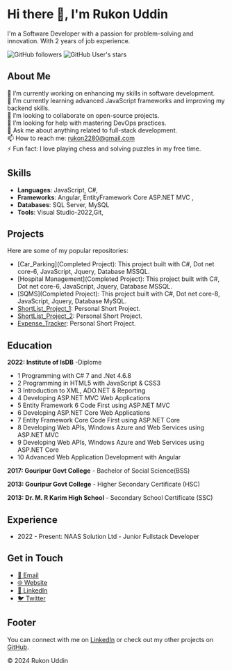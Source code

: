 


# Hi there 👋, I'm Rukon Uddin

I'm a Software Developer with a passion for problem-solving and innovation. With 2 years of job experience.

![GitHub followers](https://img.shields.io/github/followers/rukonuddinp?label=Follow&style=social) ![GitHub User's stars](https://img.shields.io/github/stars/rukonuddinp?style=social)

## About Me

🔭 I’m currently working on enhancing my skills in software development.  
🌱 I’m currently learning advanced JavaScript frameworks and improving my backend skills.  
👯 I’m looking to collaborate on open-source projects.  
🤔 I’m looking for help with mastering DevOps practices.  
💬 Ask me about anything related to full-stack development.  
📫 How to reach me: [rukon2280@gmail.com](mailto:rukon2280@gmail.com)   
⚡ Fun fact: I love playing chess and solving puzzles in my free time.

## Skills

- **Languages**: JavaScript, C#,
- **Frameworks**: Angular, EntityFramework Core ASP.NET MVC , 
- **Databases**: SQL Server, MySQL
- **Tools**: Visual Studio-2022,Git, 

## Projects

Here are some of my popular repositories:

- [Car_Parking](Completed Project): This project built with C#, Dot net core-6, JavaScript, Jquery, Database MSSQL.
- [Hospital Management](Completed Project): This project built with C#, Dot net core-6, JavaScript, Jquery, Database MSSQL.
- [SQMS](Completed Project): This project built with C#, Dot net core-8, JavaScript, Jquery, Database MySQL.
- [ShortList_Project_1](https://github.com/rukonuddinp/TechnicalTaskOfMalihaSoft): Personal Short Project.
- [ShortList_Project_2](https://github.com/rukonuddinp/ShortListOfHospitalManage): Personal Short Project.
- [Expense_Tracker](https://github.com/rukonuddinp/Expense_Tracker): Personal Short Project.
  

## Education

**2022: Institute of IsDB** -Diplome

- 1	Programming with C# 7 and .Net 4.6.8
- 2	Programming in HTML5 with JavaScript & CSS3
- 3	Introduction to XML, ADO.NET & Reporting
- 4	Developing ASP.NET MVC  Web Applications
- 5	Entity Framework 6 Code First using ASP.NET MVC 
- 6	Developing ASP.NET Core Web Applications
- 7	Entity Framework Core Code First using ASP.NET Core
- 8	Developing Web APIs, Windows Azure and Web Services using ASP.NET MVC
- 9	Developing Web APIs, Windows Azure and Web Services using ASP.NET Core
- 10	Advanced Web Application Development with Angular
  
**2017: Gouripur Govt College** - Bachelor of Social Science(BSS)

**2013: Gouripur Govt College** - Higher Secondary Certificate (HSC)

**2013: Dr. M. R Karim High School** - Secondary School Certificate (SSC)

## Experience
- 2022 - Present: NAAS Solution Ltd - Junior Fullstack Developer


## Get in Touch

- [📧 Email](mailto:rukon2280@gmail.com)
- [🌐 Website]()
- [💼 LinkedIn](https://www.linkedin.com/in/rukon-uddin-99830623b/)
- [🐦 Twitter]()

## Footer

You can connect with me on [LinkedIn](https://www.linkedin.com/in/rukonuddinp) or check out my other projects on [GitHub](https://github.com/rukonuddinp).

© 2024 Rukon Uddin


